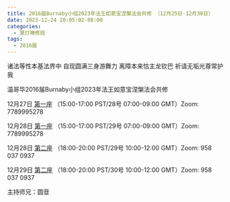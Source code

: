 ```yaml
---
title: 2016届Burnaby小组2023年法王如意宝涅槃法会共修 （12月25日-12月30日）
date: 2023-12-24 20:05:02-08:00
categories:
  - 慧灯禅修班
tags:
  - 2016届
---
```

诸法等性本基法界中 自现圆满三身游舞力 离障本来怙主龙钦巴 祈请无垢光尊常护我

温哥华2016届Burnaby小组2023年法王如意宝涅槃法会共修

12月27日 [第一座](https://mp.weixin.qq.com/s/O54BNZtgD1X15JXppczQ8Q) （15:00-17:00 PST/28号 07:00-09:00 GMT）Zoom: 7789995278

12月28日 [第一座](https://mp.weixin.qq.com/s/O54BNZtgD1X15JXppczQ8Q) （15:00-17:00 PST/29号 07:00-09:00 GMT）Zoom: 7789995278

12月28日 [第二座](https://mp.weixin.qq.com/s/O54BNZtgD1X15JXppczQ8Q) （18:00-20:00 PST/29号 10:00-12:00 GMT）Zoom: 958 037 0937

12月29日 [第二座](https://mp.weixin.qq.com/s/O54BNZtgD1X15JXppczQ8Q) （18:00-20:00 PST/30号 10:00-12:00 GMT）Zoom: 958 037 0937

主持师兄：圆音